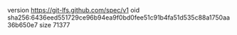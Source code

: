 version https://git-lfs.github.com/spec/v1
oid sha256:6436eed551729ce96b94ea9f0bd0fee51c91b4fa51d535c88a1750aa36b650e7
size 71377
